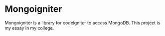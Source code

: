 # Mongoigniter

Mongoigniter is a library for codeigniter to access MongoDB. This project is my essay in my college.
